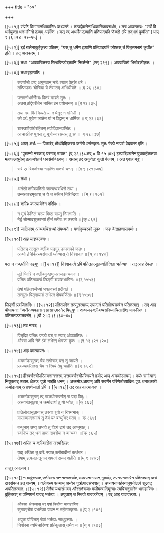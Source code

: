 +++
title = "०५"

+++

[[५।१]] संप्रति विभागानधिकारिणः कथ्यन्ते । तत्पर्युदासेनाधिकारिज्ञापनार्थम् । तत्र आपस्तम्बः: "सर्वे हि धर्मयुक्ता धनभागिनो द्रव्यम् अर्हन्ति । यस् त्व् अधर्मेण द्रव्याणि प्रतिपादयति जेय्ष्ठो ऽपि तद्भागं कुर्वीत" [आप् २।६।१४।१४–१५] ।

[[५।२]] इदं बालेनाकुईकृत्य पठितम्: "यस् तु धर्मेण द्रव्याणि प्रतिपादयति ज्येष्ठस् तं पितृसमभागं कुर्वीत" इति । तद् अनाकरम् । 

[[५।३]] तथा: "अपपात्रितस्य रिक्थपिण्डोदकानि निवर्तन्ते" [श्ल् २९९] । अपपात्रितो भिन्नोदकीकृतः । 

[[५।४]] तथा बृहस्पतिः ।

> सवर्णाजो ऽप्य् अगुणवान् नार्हः स्यात् पैतृके धने ।  
> तत्पिण्डदाः श्रोत्रिया ये तेषां तद् अभिधीयते ॥ [ब् २६।३४]

> उत्तमर्णाधर्मर्णेभ्यः पितरं त्रायते सुतः ।  
> अतस् तद्विपरीतेन नास्ति तेन प्रयोजनम् ॥ [ब् २६।३५]

> तया गवा किं क्रियते या न धेनुर् न गर्भिणी ।  
> को ऽर्थः पुत्रेण जातेन यो न विद्वान् न धार्मिकः ॥ ब् २६।३६]

> शास्त्रशौर्यार्थरहितस् तपोविज्ञानवर्जितः ।  
> आचारहीनः पुत्रस् तु मूत्रोच्चारसमस् तु सः ॥ [ब् २६।३७]

[[५।५]] अयम् अर्थः — पित्रादेर् और्ध्वदेहिकस्य कर्मणो ऽसंस्कृतः सुतः श्रेष्ठो नापरो वेदपारग इति ।

[[५।६]] "पुन्नाम्नो नरकाद् यस्मात् त्रायत" [ब् २६।३८अब् = वि १५।४४] इत्यादिवचनेन पुत्रकर्तृकतया महाफलश्रुतेस् तत्कर्मवेतनं धनसंबन्धित्वम् । अतस् तद् अकुर्वतः कुतो वेतनम् । अत एवाह मनुः ।

> सर्व एव विकर्मस्था नार्हन्ति भ्रातरो धनम् । [म् ९।२१४अब्]

[[५।७]] तथा ।

> अनंशौ क्लीबपतितौ जात्यन्धबधिरौ तथा ।  
> उन्मत्तजडमूकाश् च ये च केचिन् निरिन्द्रियाः ॥ [म् ९।२०१]

[[५।८]] क्लीबः कात्यायेनेन दर्शितः ।

> न मूत्रं फेनिलं यस्य विष्ठा चाप्सु निमग्गति ।  
> मेढ्रं चोन्मादशुक्राभ्यां हीनं क्लीबः स उच्यते ॥ [क् ८६१]

[[५।९]] जातिपदम् अन्धबधिराभ्यां संबध्यते । वर्णानुच्चरको मूकः । जडः वेदग्रहणासमर्थः ।

[[५।१०]] आह याज्ञवल्क्यः ।

> पतितस् तत्सुतः क्लीबः पङ्गुर् उन्मत्तको जडः ।  
> अन्धो ऽचिकित्स्यरोगार्तो भर्तव्यास् ते निरंशकाः ॥ [य् २।१४०]

पदा न गच्छतीति पङ्गुः । [[५।११]] निरंशकत्वे ऽपि पतिततत्सुतव्यतिरिक्ता भर्तव्याः । तद् आह देवलः ।

> मृते पितरि न क्लीबकुष्ठ्युन्मत्तजडान्धकाः ।  
> पतितः पतितापत्यं लिङ्गी दायांशभागिनः ॥ [द् १५७३]

> तेषां पतितवर्जेभ्यो भक्तवस्त्रं प्रदीयते ।  
> तत्सुताः पितृदायांशं लभेरन् दोषवर्जिताः ॥ [द् १५७४]

लिङ्गी प्रव्रजितादिः । [[५।१२]] पतितपदेन तत्सुतस्याप्य् उपादानं पतितोत्पन्नत्वेन पतितत्वात् । तद् आह बौधायनः: "अतीतव्यवहारान् ग्रासाच्छादनैर् बिभृयुः । अन्धजडक्लीबव्यसनिव्याधितादींश् चाकर्मिणः । पतिततज्जातवर्जम् । [बौ २।२।३।३७–४०]

[[५।१३]] तत्र नारदः ।

> पितृद्विट् पतितः पण्डो यश् च स्याद् औपपातिकः ।  
> औरसा अपि नैते ऽंशं लभेरन् क्षेत्रजा कुतः ॥ [न् १३।२१।२०]

[[५।१४]] आह कात्यायनः ।

> अक्रमोढासुतश् चैव सगोत्राद् यस् तु जायते ।  
> प्रव्रज्यावसितश् चैव न रिक्थं तेषु चार्हति ॥ [क् ८६२]

[[५।१५]] हीनवर्णस्त्रीपरिणयनानन्तरम् उत्तमवर्णस्त्रीपरिणयने द्वयोर् अप्य् अक्रमोढात्वम् । तयोः सगोत्रान् नियुक्ताद् उत्पन्नः क्षेत्रजः पुत्रो नार्हति धनम् । अक्रमोड्ःआयाम् अपि सवर्णेन परिणेत्रोत्पादितः पुत्रः धनाध्कारी क्रमोढायाम् असवर्णजातो ऽपि । [[५।१६]] तद् आह कात्यायनः ।

> अक्रमोढासुतस् त्व् ऋक्थी सवर्णश् च यदा पितुः ।  
> असवर्णप्रसूतश् च क्रमोढायां तु यो भवेत् ॥ [क् ८६३]

> प्रतिलोमप्रसूतायास् तस्याः पुत्रो न रिक्थभाक् ।  
> ग्रासाच्छादनमात्रं तु देयं यद् बन्धुभिर् मतम् ॥ [क् ८६४]

> बन्धूनाम् अप्य् अभावे तु पित्र्यं द्रव्यं तद् आप्नुयात् ।  
> स्वपित्र्यं तद् धनं प्राप्तं दापनीया न बान्धवाः ॥ [क् ८६५]

[[५।१७]] अस्ति च क्लीबादीनां दारपरिग्रहः:

> यद्य् अर्थिता तु दारैः स्यात् क्लीबादीनां कथंचन ।  
> तेषाम् उत्पन्नतन्तूनाम् अपत्यं दायम् अर्हति ॥ [म् ९।२०३]

तन्तुर् अपत्यम् ।

[[५।१८]] न चापुंस्त्वात् क्लीबस्य जननासामर्थात् अध्ययनाभावान् मूकादेर् उपनयनाभावेन पतितत्वात् कथं दारसंबन्ध इत् वाच्यम् । क्लीबस्य पत्न्याम् अन्येन पुत्रोत्पादसंभवात् । उपनयनानर्हस्यानुपनीतत्वे शूद्रवद् अपतितत्वात् । [[५।१९]] तेनैषां यथासंभवम् औरसक्षेत्रजाः क्लीबत्वादिशून्याः स्वपित्रनुसारेण भागहारिणः । दुहितरश् च परिणयनं यावद् भर्तव्याः । अपुत्राश् च स्त्रियो यावज्जीवम् । यद् आह याज्ञवल्क्यः ।

> औरसाः क्षेत्रजास् त्व् एषां निर्दोषा भागहारिणः ।  
> सुताश् चैषां प्रभर्तव्या यावन् न भर्तृसात्कृताः ॥ [य् २।१४१]

> अपुत्रा योषितश् चैषां भर्तव्याः साधुवृत्तयः ।  
> निर्वास्या व्यभिचारिण्यः प्रतिकूलास् तथैव च ॥ [य् २।१४३]
